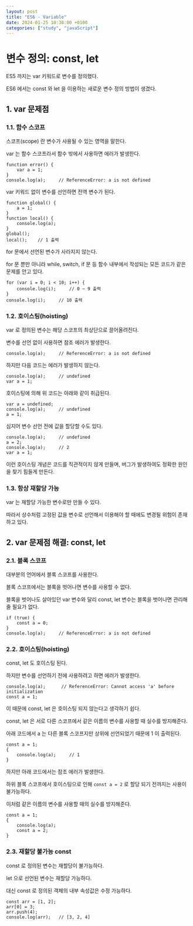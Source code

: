```yaml
---
layout: post
title: "ES6 - Variable"
date: 2024-01-25 10:38:00 +0100
categories: ["study", "javaScript"]
---
```


# 변수 정의: const, let

ES5 까지는 var 키워드로 변수를 정의했다.

ES6 에서는 const 와 let 을 이용하는 새로운 변수 정의 방법이 생겼다.

## 1. var 문제점

### 1.1. 함수 스코프

스코프(scope) 란 변수가 사용될 수 있는 영역을 말한다.

var 는 함수 스코프라서 함수 밖에서 사용하면 에러가 발생한다.

```
function error() {
    var a = 1;
}
console.log(a);     // ReferenceError: a is not defined
```

var 키워드 없이 변수를 선언하면 전역 변수가 된다.

```
function global() {
    a = 1;
}
function local() {
    console.log(a);
}
global();
local();    // 1 출력
```

for 문에서 선언된 변수가 사라지지 않는다.

for 문 뿐만 아니라 while, switch, if 문 등 함수 내부에서 작성되는 모든 코드가 같은 문제를 안고 있다.

```
for (var i = 0; i < 10; i++) {
    console.log(i);     // 0 ~ 9 출력
}
console.log(i);     // 10 출력
```

### 1.2. 호이스팅(hoisting)

var 로 정의된 변수는 해당 스코프의 최상단으로 끌어올려진다.

변수를 선언 없이 사용하면 참조 에러가 발생한다.

```
console.log(a);     // ReferenceError: a is not defined
```

하지만 다음 코드는 에러가 발생하지 않는다.

```
console.log(a);     // undefined
var a = 1;
```

호이스팅에 의해 위 코드는 아래와 같이 취급된다.

```
var a = undefined;
console.log(a);     // undefined
a = 1;
```

심지어 변수 선언 전에 값을 할당할 수도 있다.

```
console.log(a);     // undefined
a = 2;
console.log(a);     // 2
var a = 1;
```

이런 호이스팅 개념은 코드를 직관적이지 않게 만들며, 버그가 발생하여도 정확한 원인을 찾기 힘들게 만든다.

### 1.3. 항상 재할당 가능

var 는 재할당 가능한 변수로만 만들 수 있다.

따라서 상수처럼 고정된 값을 변수로 선언해서 이용해야 할 때에도 변경될 위험이 존재하고 있다.

## 2. var 문제점 해결: const, let

### 2.1. 블록 스코프

대부분의 언어에서 블록 스코프를 사용한다.

블록 스코프에서는 블록을 벗어나면 변수를 사용할 수 없다.

블록을 벗어나도 살아있던 var 변수와 달리 const, let 변수는 블록을 벗어나면 관리해줄 필요가 없다.

```
if (true) {
    const a = 0;
}
console.log(a);     // ReferenceError: a is not defined
```

### 2.2. 호이스팅(hoisting)

const, let 도 호이스팅 된다.

하지만 변수를 선언하기 전에 사용하려고 하면 에러가 발생한다.

```
console.log(a);      // ReferenceError: Cannot access 'a' before initialization
const a = 1;
```

이 때문에 const, let 은 호이스팅 되지 않는다고 생각하기 쉽다.

const, let 은 서로 다른 스코프에서 같은 이름의 변수를 사용할 때 실수를 방지해준다.

아래 코드에서 a 는 다른 블록 스코프지만 상위에 선언되었기 때문에 1 이 출력된다.

```
const a = 1;
{
    console.log(a);     // 1
}
```

하지만 아래 코드에서는 참조 에러가 발생한다.

하위 블록 스코프에서 호이스팅으로 인해 `const a = 2` 로 할당 되기 전까지는 사용이 불가능하다.

이처럼 같은 이름의 변수를 사용할 때의 실수를 방지해준다.

```
const a = 1;
{
    console.log(a);
    const a = 2;
}
```

### 2.3. 재할당 불가능 const

const 로 정의된 변수는 재할당이 불가능하다.

let 으로 선언된 변수는 재할당 가능하다.

대신 const 로 정의된 객체의 내부 속성값은 수정 가능하다.

```
const arr = [1, 2];
arr[0] = 3;
arr.push(4);
console.log(arr);   // [3, 2, 4]
```
